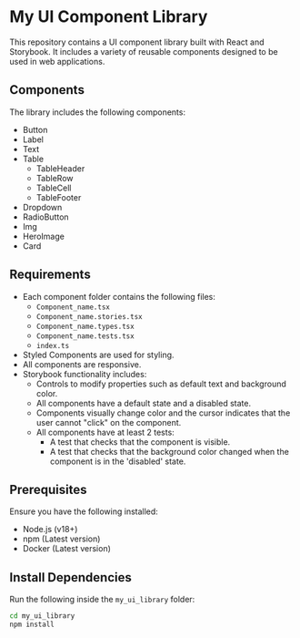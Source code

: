 # My UI Component Library

This repository contains a UI component library built with React and Storybook. It includes a variety of reusable components designed to be used in web applications.

## Components

The library includes the following components:

- Button
- Label
- Text
- Table
  - TableHeader
  - TableRow
  - TableCell
  - TableFooter
- Dropdown
- RadioButton
- Img
- HeroImage
- Card

## Requirements

- Each component folder contains the following files:
  - `Component_name.tsx`
  - `Component_name.stories.tsx`
  - `Component_name.types.tsx`
  - `Component_name.tests.tsx`
  - `index.ts`
- Styled Components are used for styling.
- All components are responsive.
- Storybook functionality includes:
  - Controls to modify properties such as default text and background color.
  - All components have a default state and a disabled state.
  - Components visually change color and the cursor indicates that the user cannot "click" on the component.
  - All components have at least 2 tests:
    - A test that checks that the component is visible.
    - A test that checks that the background color changed when the component is in the 'disabled' state.

## Prerequisites

Ensure you have the following installed:

- Node.js (v18+)
- npm (Latest version)
- Docker (Latest version)

## Install Dependencies

Run the following inside the `my_ui_library` folder:

```bash
cd my_ui_library
npm install
```
